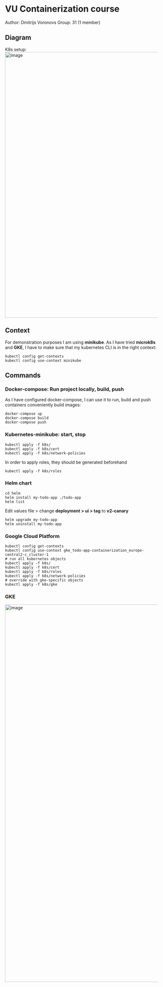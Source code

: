 # VU Containerization course

Author: Dmitrijs Voronovs
Group: 31 (1 member)

## Diagram

K8s setup:
<img width="875" alt="image" src="https://user-images.githubusercontent.com/53301511/217375216-1e0952a3-eb6c-4ae8-85bb-a4d120ca83f5.png">

## Context

For demonstration purposes I am using **minikube**. As I have tried **microk8s** and **GKE**, I have to make sure that my kubernetes CLI is in the right context:

```shell
kubectl config get-contexts
kubectl config use-context minikube
```

## Commands

### Docker-compose: Run project locally, build, push

As I have configured docker-compose, I can use it to run, build and push containers conveniently
build images:

```shell
docker-compose up
docker-compose build
docker-compose push
```

### Kubernetes-minikube: start, stop

```shell
kubectl apply -f k8s/
kubectl apply -f k8s/cert
kubectl apply -f k8s/network-policies
```

In order to apply roles, they should be generated beforehand

```shell
kubectl apply -f k8s/roles
```

### Helm chart

```shell
cd helm
helm install my-todo-app ./todo-app
helm list
```

Edit values file > change **deployment > ui > tag** to **v2-canary**

```shell
helm upgrade my-todo-app
helm uninstall my-todo-app
```

### Google Cloud Platform

```shell
kubectl config get-contexts
kubectl config use-context gke_todo-app-containerization_europe-central2-c_cluster-1
# run all kubernetes objects
kubectl apply -f k8s/
kubectl apply -f k8s/cert
kubectl apply -f k8s/roles
kubectl apply -f k8s/network-policies
# override with gke-specific objects
kubectl apply -f k8s/gke
```

### GKE
<img width="1243" alt="image" src="https://user-images.githubusercontent.com/53301511/217386207-0f8b0c93-b1de-4f77-ad07-145902109a88.png">

